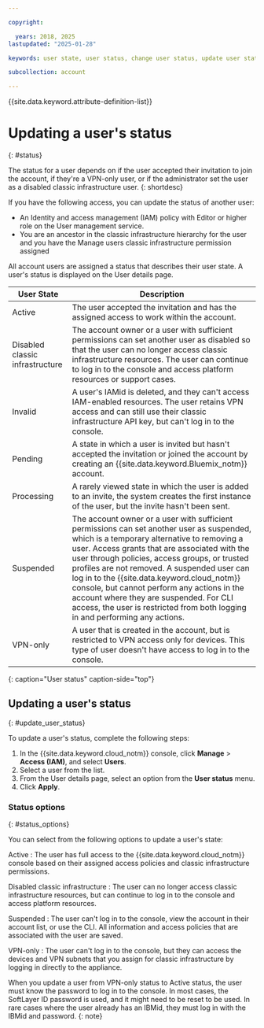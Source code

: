 ```yaml
---

copyright:

  years: 2018, 2025
lastupdated: "2025-01-28"

keywords: user state, user status, change user status, update user status

subcollection: account

---
```



{{site.data.keyword.attribute-definition-list}}

# Updating a user's status
{: #status}

The status for a user depends on if the user accepted their invitation to join the account, if they're a VPN-only user, or if the administrator set the user as a disabled classic infrastructure user.
{: shortdesc}

If you have the following access, you can update the status of another user:

* An Identity and access management (IAM) policy with Editor or higher role on the User management service.
* You are an ancestor in the classic infrastructure hierarchy for the user and you have the Manage users classic infrastructure permission assigned

All account users are assigned a status that describes their user state. A user's status is displayed on the User details page.

| User State                      | Description                                                                                                                                                   |
|---------------------------------|---------------------------------------------------------------------------------------------------------------------------------------------------------------|
| Active                          | The user accepted the invitation and has the assigned access to work within the account.                                                                      |
| Disabled classic infrastructure | The account owner or a user with sufficient permissions can set another user as disabled so that the user can no longer access classic infrastructure resources. The user can continue to log in to the console and access platform resources or support cases. |
| Invalid                   | A user's IAMid is deleted, and they can't access IAM-enabled resources. The user retains VPN access and can still use their classic infrastructure API key, but can't log in to the console. |
| Pending                         | A state in which a user is invited but hasn't accepted the invitation or joined the account by creating an {{site.data.keyword.Bluemix_notm}} account. |
| Processing                      | A rarely viewed state in which the user is added to an invite, the system creates the first instance of the user, but the invite hasn't been sent.    |
| Suspended                       |  The account owner or a user with sufficient permissions can set another user as suspended, which is a temporary alternative to removing a user. Access grants that are associated with the user through policies, access groups, or trusted profiles are not removed. A suspended user can log in to the {{site.data.keyword.cloud_notm}} console, but cannot perform any actions in the account where they are suspended. For CLI access, the user is restricted from both logging in and performing any actions.|
| VPN-only                        | A user that is created in the account, but is restricted to VPN access only for devices. This type of user doesn't have access to log in to the console.      |
{: caption="User status" caption-side="top"}

## Updating a user's status
{: #update_user_status}

To update a user's status, complete the following steps:

1. In the {{site.data.keyword.cloud_notm}} console, click **Manage** > **Access (IAM)**, and select **Users**.
2. Select a user from the list.
3. From the User details page, select an option from the **User status** menu.
4. Click **Apply**.

### Status options
{: #status_options}

You can select from the following options to update a user's state:

Active
:   The user has full access to the {{site.data.keyword.cloud_notm}} console based on their assigned access policies and classic infrastructure permissions.

Disabled classic infrastructure
:   The user can no longer access classic infrastructure resources, but can continue to log in to the console and access platform resources.

Suspended
:   The user can't log in to the console, view the account in their account list, or use the CLI. All information and access policies that are associated with the user are saved.

VPN-only
:   The user can't log in to the console, but they can access the devices and VPN subnets that you assign for classic infrastructure by logging in directly to the appliance.

When you update a user from VPN-only status to Active status, the user must know the password to log in to the console. In most cases, the SoftLayer ID password is used, and it might need to be reset to be used. In rare cases where the user already has an IBMid, they must log in with the IBMid and password.
{: note}

